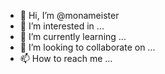 - 👋 Hi, I’m @monameister
- 👀 I’m interested in ...
- 🌱 I’m currently learning ...
- 💞️ I’m looking to collaborate on ...
- 📫 How to reach me ...

<!---
monameister/monameister is a ✨ special ✨ repository because its `README.md` (this file) appears on your GitHub profile.
You can click the Preview link to take a look at your changes.
--->
